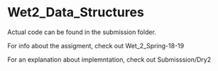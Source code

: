 # Wet2_Data_Structures

Actual code can be found in the submission folder.

For info about the assigment, check out Wet_2_Spring-18-19

For an explanation about implemntation, check out Submisssion/Dry2
